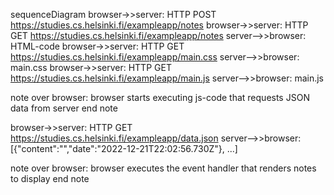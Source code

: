sequenceDiagram
browser->>server: HTTP POST https://studies.cs.helsinki.fi/exampleapp/notes
browser->>server: HTTP GET https://studies.cs.helsinki.fi/exampleapp/notes
server-->>browser: HTML-code
browser->>server: HTTP GET https://studies.cs.helsinki.fi/exampleapp/main.css
server-->>browser: main.css
browser->>server: HTTP GET https://studies.cs.helsinki.fi/exampleapp/main.js
server-->>browser: main.js

note over browser:
browser starts executing js-code
that requests JSON data from server
end note

browser->>server: HTTP GET https://studies.cs.helsinki.fi/exampleapp/data.json
server-->>browser: [{"content":"","date":"2022-12-21T22:02:56.730Z"}, ...]

note over browser:
browser executes the event handler
that renders notes to display
end note
